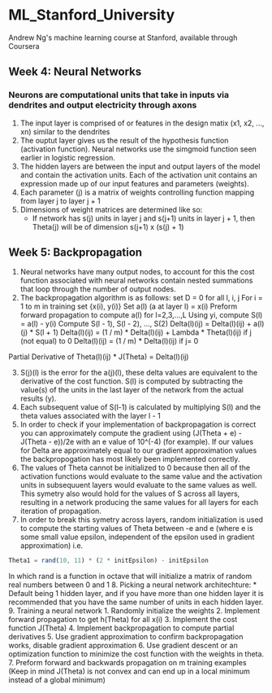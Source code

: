 # ML_Stanford_University
Andrew Ng's machine learning course at Stanford, available through Coursera

## Week 4: Neural Networks
### Neurons are computational units that take in inputs via dendrites and output electricity through axons
1. The input layer is comprised of or features in the design matix (x1, x2, ..., xn) similar to the dendrites
2. The ouptut layer gives us the result of the hypothesis function (activation function). Neural networks use the simgmoid function seen earlier in logistic regression.
3. The hidden layers are between the input and output layers of the model and contain the activation units. Each of the activation unit contains an expression made up of our input features and parameters (weights).
4. Each parameter (j) is a matrix of weights controlling function mapping from layer j to layer j + 1
5. Dimensions of weight matrices are determined like so:
	* If network has s(j) units in layer j and s(j+1) units in layer j + 1, then Theta(j) will be of dimension s(j+1) x (s(j) + 1)

## Week 5: Backpropagation
1. Neural networks have many output nodes, to account for this the cost function associated with neural networks contain nested summations that loop through the number of output nodes.
2. The backpropagation algorithm is as follows:
	set D = 0 for all l, i, j
	For i = 1 to m in training set {x(i), y(i)}
		Set a(l) (a at layer l) = x(i)
		Preform forward propagation to compute a(l) for l=2,3,...,L
		Using yi, compute S(l) = a(l) - y(i)
		Compute S(l - 1), S(l - 2), ..., S(2)
		Delta(l)(ij) = Delta(l)(ij) + a(l)(j) * S(l + 1)
	Delta(l)(ij) = (1 / m) * Delta(l)(ij) + Lambda * Theta(l)(ij) if j (not equal) to 0
	Delta(l)(ij) = (1 / m) * Delta(l)(ij) if j= 0

Partial Derivative of Theta(l)(ij) * J(Theta) = Delta(l)(ij)

3. S(j)(l) is the error for the a(j)(l), these delta values are equivalent to the derivative of the cost function. S(l) is computed by subtracting the value(s) of the units in the last layer of the network from the actual results (y).
4. Each subsequent value of S(l-1) is calculated by multiplying S(l) and the theta values associated with the layer l - 1
5. In order to check if your implementation of backpropagation is correct you can approximately compute the gradient using (J(Theta + e) - J(Theta - e))/2e with an e value of 10^(-4) (for example). If our values for Delta are approximately equal to our gradient approximation values the backpropogation has most likely been implemented correctly.
6. The values of Theta cannot be initialized to 0 because then all of the activation functions would evaluate to the same value and the activation units in subsequuent layers would evaluate to the same values as well. This symetry also would hold for the values of S across all layers, resulting in a network producing the same values for all layers for each iteration of propagation.
7. In order to break this symetry across layers, random initialization is used to compute the starting values of Theta between -e and e (where e is some small value epsilon, independent of the epsilon used in gradient approximation) i.e.
```octave
Theta1 = rand(10, 11) * (2 * initEpsilon) - initEpsilon
```
In which rand is a function in octave that will initialize a matrix of random real numbers between 0 and 1
8. Picking a neural network architechture:
	* Default being 1 hidden layer, and if you have more than one hidden layer it is recommended that you have the same number of units in each hidden layer.
9. Training a neural network
	1. Randomly initialize the weights
	2. Implement forward propagation to get h(Theta) for all x(i)
	3. Implement the cost function J(Theta)
	4. Implement backpropagation to compute partial derivatives
	5. Use gradient approximation to confirm backpropagation works, disable gradient approximation
	6. Use gradient descent or an optimization function to minimize the cost function with the weights in theta.
	7. Preform forward and backwards propagation on m training examples
(Keep in mind J(Theta) is not convex and can end up in a local minimum instead of a global minimum)

